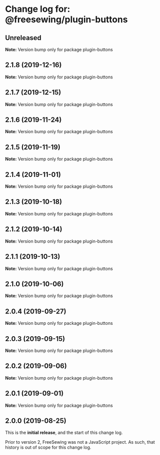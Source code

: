 # Change log for: @freesewing/plugin-buttons


## Unreleased

**Note:** Version bump only for package plugin-buttons


## 2.1.8 (2019-12-16)

**Note:** Version bump only for package plugin-buttons


## 2.1.7 (2019-12-15)

**Note:** Version bump only for package plugin-buttons


## 2.1.6 (2019-11-24)

**Note:** Version bump only for package plugin-buttons


## 2.1.5 (2019-11-19)

**Note:** Version bump only for package plugin-buttons


## 2.1.4 (2019-11-01)

**Note:** Version bump only for package plugin-buttons


## 2.1.3 (2019-10-18)

**Note:** Version bump only for package plugin-buttons


## 2.1.2 (2019-10-14)

**Note:** Version bump only for package plugin-buttons


## 2.1.1 (2019-10-13)

**Note:** Version bump only for package plugin-buttons


## 2.1.0 (2019-10-06)

**Note:** Version bump only for package plugin-buttons


## 2.0.4 (2019-09-27)

**Note:** Version bump only for package plugin-buttons


## 2.0.3 (2019-09-15)

**Note:** Version bump only for package plugin-buttons


## 2.0.2 (2019-09-06)

**Note:** Version bump only for package plugin-buttons


## 2.0.1 (2019-09-01)

**Note:** Version bump only for package plugin-buttons




## 2.0.0 (2019-08-25)

This is the **initial release**, and the start of this change log.

Prior to version 2, FreeSewing was not a JavaScript project.
As such, that history is out of scope for this change log.
